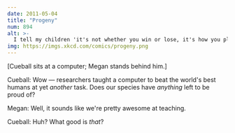 ```yaml
---
date: 2011-05-04
title: "Progeny"
num: 894
alt: >-
  I tell my children 'it's not whether you win or lose, it's how you play the game.' I'm trying to take the edge off their competitive drive to ensure that I can always beat them.
img: https://imgs.xkcd.com/comics/progeny.png
---
```

[Cueball sits at a computer; Megan stands behind him.]

Cueball: Wow — researchers taught a computer to beat the world's best humans at yet *another* task. Does our species have *anything* left to be proud of?

Megan: Well, it sounds like we're pretty awesome at teaching.

Cueball: Huh? What good is *that*?